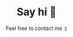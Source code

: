 ---
# An instance of the Contact widget.
widget: contact

# This file represents a page section.
headless: true

# Order that this section appears on the page.
weight: 130

title: Say hi 👋
subtitle: Feel free to contact me :)

content:
  # Automatically link email and phone or display as text?
  autolink: true
  
  # Email form provider
  form:
    provider: 
    formspree:
      id:
    netlify:
      # Enable CAPTCHA challenge to reduce spam?
      captcha: false

  # Contact details (edit or remove options as required)
  # email: edoardo.bonazzi.2001@gmail.com
  # appointment_url: 'https://calendly.com/edoardo-debenedetti/30min'
  contact_links:
    - icon: envelope
      icon_pack: fas
      name: edoardo.bonazzi.2001@gmail.com 
      link: 'mailto:edoardo.bonazzi.2001@gmail.com'
design:
  columns: '2'
---